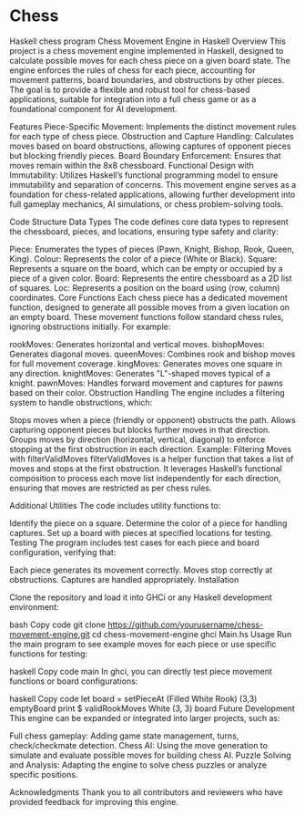 # Chess
Haskell chess program
Chess Movement Engine in Haskell
Overview
This project is a chess movement engine implemented in Haskell, designed to calculate possible moves for each chess piece on a given board state. The engine enforces the rules of chess for each piece, accounting for movement patterns, board boundaries, and obstructions by other pieces. The goal is to provide a flexible and robust tool for chess-based applications, suitable for integration into a full chess game or as a foundational component for AI development.

Features
Piece-Specific Movement: Implements the distinct movement rules for each type of chess piece.
Obstruction and Capture Handling: Calculates moves based on board obstructions, allowing captures of opponent pieces but blocking friendly pieces.
Board Boundary Enforcement: Ensures that moves remain within the 8x8 chessboard.
Functional Design with Immutability: Utilizes Haskell’s functional programming model to ensure immutability and separation of concerns.
This movement engine serves as a foundation for chess-related applications, allowing further development into full gameplay mechanics, AI simulations, or chess problem-solving tools.

Code Structure
Data Types
The code defines core data types to represent the chessboard, pieces, and locations, ensuring type safety and clarity:

Piece: Enumerates the types of pieces (Pawn, Knight, Bishop, Rook, Queen, King).
Colour: Represents the color of a piece (White or Black).
Square: Represents a square on the board, which can be empty or occupied by a piece of a given color.
Board: Represents the entire chessboard as a 2D list of squares.
Loc: Represents a position on the board using (row, column) coordinates.
Core Functions
Each chess piece has a dedicated movement function, designed to generate all possible moves from a given location on an empty board. These movement functions follow standard chess rules, ignoring obstructions initially. For example:

rookMoves: Generates horizontal and vertical moves.
bishopMoves: Generates diagonal moves.
queenMoves: Combines rook and bishop moves for full movement coverage.
kingMoves: Generates moves one square in any direction.
knightMoves: Generates "L"-shaped moves typical of a knight.
pawnMoves: Handles forward movement and captures for pawns based on their color.
Obstruction Handling
The engine includes a filtering system to handle obstructions, which:

Stops moves when a piece (friendly or opponent) obstructs the path.
Allows capturing opponent pieces but blocks further moves in that direction.
Groups moves by direction (horizontal, vertical, diagonal) to enforce stopping at the first obstruction in each direction.
Example: Filtering Moves with filterValidMoves
filterValidMoves is a helper function that takes a list of moves and stops at the first obstruction. It leverages Haskell’s functional composition to process each move list independently for each direction, ensuring that moves are restricted as per chess rules.

Additional Utilities
The code includes utility functions to:

Identify the piece on a square.
Determine the color of a piece for handling captures.
Set up a board with pieces at specified locations for testing.
Testing
The program includes test cases for each piece and board configuration, verifying that:

Each piece generates its movement correctly.
Moves stop correctly at obstructions.
Captures are handled appropriately.
Installation


Clone the repository and load it into GHCi or any Haskell development environment:

bash
Copy code
git clone https://github.com/yourusername/chess-movement-engine.git
cd chess-movement-engine
ghci Main.hs
Usage
Run the main program to see example moves for each piece or use specific functions for testing:

haskell
Copy code
main
In ghci, you can directly test piece movement functions or board configurations:

haskell
Copy code
let board = setPieceAt (Filled White Rook) (3,3) emptyBoard
print $ validRookMoves White (3, 3) board
Future Development
This engine can be expanded or integrated into larger projects, such as:

Full chess gameplay: Adding game state management, turns, check/checkmate detection.
Chess AI: Using the move generation to simulate and evaluate possible moves for building chess AI.
Puzzle Solving and Analysis: Adapting the engine to solve chess puzzles or analyze specific positions.


Acknowledgments
Thank you to all contributors and reviewers who have provided feedback for improving this engine.
